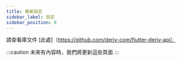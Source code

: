 ```yaml
---
title: 專案設定
sidebar_label: 設定
sidebar_position: 0
---
```


請查看庫文件 [此處]（https://github.com/deriv-com/flutter-deriv-api）

:::caution
未來有內容時，我們將更新這些頁面
:::
